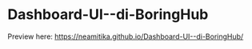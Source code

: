 # Dashboard-UI--di-BoringHub

Preview here:
https://neamitika.github.io/Dashboard-UI--di-BoringHub/
